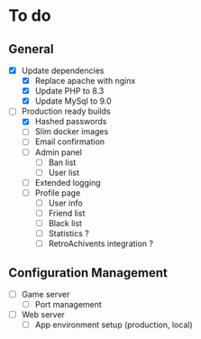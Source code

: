 # To do

## General

- [x] Update dependencies
  - [x] Replace apache with nginx
  - [x] Update PHP to 8.3
  - [x] Update MySql to 9.0
- [ ] Production ready builds
  - [x] Hashed passwords
  - [ ] Slim docker images
  - [ ] Email confirmation
  - [ ] Admin panel
    - [ ] Ban list
    - [ ] User list
  - [ ] Extended logging
  - [ ] Profile page
    - [ ] User info
    - [ ] Friend list
    - [ ] Black list
    - [ ] Statistics ?
    - [ ] RetroAchivents integration ?

## Configuration Management

- [ ] Game server
  - [ ] Port management
- [ ] Web server
  - [ ] App environment setup (production, local)
